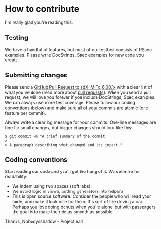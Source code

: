 # How to contribute

I'm really glad you're reading this.

## Testing

We have a handful of features, but most of our testbed consists of RSpec examples. 
Please write DocStrings, Spec examples for new code you create.

## Submitting changes

Please send a [GitHub Pull Request to edX_MITx_6.00.1x](https://github.com/nobodysshadow/edX_MITx_6.00.1x/pull/new/master) 
with a clear list of what you've done (read more about [pull requests](http://help.github.com/pull-requests/)). 
When you send a pull request, we will love you forever if you include DocStrings, Spec examples. 
We can always use more test coverage. Please follow our coding conventions (below) and make sure all of your 
commits are atomic (one feature per commit).

Always write a clear log message for your commits. One-line messages are fine for small changes, 
but bigger changes should look like this:

    $ git commit -m "A brief summary of the commit
    > 
    > A paragraph describing what changed and its impact."

## Coding conventions

Start reading our code and you'll get the hang of it. We optimize for readability:

  * We indent using two spaces (soft tabs)
  * We avoid logic in views, putting generators into helpers
  * This is open source software. Consider the people who will read your code, and make it look nice for them. 
  It's sort of like driving a car: Perhaps you love doing donuts when you're alone, but with passengers the goal is to make 
  the ride as smooth as possible.

Thanks,
Nobodysshadow - Projectlead
